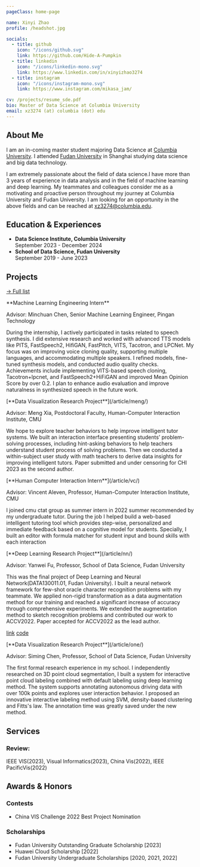 ```yaml
---
pageClass: home-page

name: Xinyi Zhao
profile: /headshot.jpg

socials:
  - title: github
    icon: "/icons/github.svg"
    link: https://github.com/Hide-A-Pumpkin
  - title: linkedin
    icon: "/icons/linkedin-mono.svg"
    link: https://www.linkedin.com/in/xinyizhao3274
  - title: instagram
    icon: "/icons/instagram-mono.svg"
    link: https://www.instagram.com/mikasa_jam/

cv: /projects/resume_sde.pdf
bio: Master of Data Science at Columbia University
email: xz3274 (at) columbia (dot) edu
---
```


<ProfileSection :frontmatter="$page.frontmatter" />

## About Me

I am an in-coming master student majoring Data Science at [Columbia University](https://datascience.columbia.edu). 
I attended [Fudan University](https://www.fudan.edu.cn/) in Shanghai studying data science and big data technology.

I am extremely passionate about the field of data science.I have more than 3 years of experience in data analysis and in the field of machine learning and deep learning. My teammates and colleagues consider me as a motivating and proactive person throughout my journey at Columbia University and Fudan University. I am looking for an opportunity in the above fields and can be reached at xz3274@columbia.edu.



## Education & Experiences

- **Data Science Institute, Columbia University**<br/>
September 2023 - December 2024
- **School of Data Science, Fudan University** <br/>
September 2019 - June 2023


## Projects

[→ Full list](/projects/)

<ProjectCard image="/projects/fastspeech.png" hideBorder=true>
**Machine Learning Engineering Intern**

 Advisor: Minchuan Chen, Senior Machine Learning Engineer, Pingan Technology

During the internship, I actively participated in tasks related to speech synthesis. I did extensive research and worked with advanced TTS models like PITS, FastSpeech2, HifiGAN, FastPitch, VITS, Tacotron, and LPCNet. My focus was on improving voice cloning quality, supporting multiple languages, and accommodating multiple speakers. I refined models, fine-tuned synthesis models, and conducted audio quality checks. Achievements include implementing VITS-based speech cloning, Tacotron+lpcnet, and FastSpeech2+HiFiGAN and improved Mean Opinion Score by over 0.2. I plan to enhance audio evaluation and improve naturalness in synthesized speech in the future work.



</ProjectCard>


<ProjectCard image="/projects/eqlens.jpg" hideBorder=true to="/article/meng/">
[**Data Visualization Research Project**](/article/meng/)

 Advisor: Meng Xia, Postdoctoral Faculty, Human-Computer Interaction Institute, CMU

 We hope to explore  teacher behaviors to help improve intelligent tutor systems. We built an interaction interface presenting students’ problem-solving processes, including hint-asking behaviors to help teachers understand student process of solving problems.
 Then we conducted a within-subject user study with math teachers to derive data insights for improving intelligent tutors.
 Paper submitted and under censoring for CHI 2023 as the second author.

<!-- [pdf] -->

</ProjectCard>

<ProjectCard image="/projects/ctat.jpg" hideBorder=true to="/article/vc/">
[**Human Computer Interaction Intern**](/article/vc/)

  Advisor: Vincent Aleven, Professor, Human-Computer Interaction Institute, CMU

 I joined cmu ctat group as summer intern in 2022 summer recommended by my undergraduate tutor. During the job I helped build a web-based intelligent tutoring tool which provides step-wise, personalized and immediate feedback based on a cognitive model for students.
  Specially, I built an editor with formula matcher for student input and bound skills with each interaction

<!-- [pdf] -->

</ProjectCard>

<ProjectCard image="/projects/FFDAugmentor.jpg" hideBorder=true to="/article/nn/">
[**Deep Learning Research Project**](/article/nn/)

  Advisor: Yanwei Fu, Professor, School of Data Science, Fudan University

 This was the final project of Deep Learning and Neural Network(DATA130011.01, Fudan University). I built a neural network framework for few-shot oracle character recognition problems with my teammate.
 We applied non-rigid transformation as a data augmentation method for our training and reached a significant increase of accuracy through comprehensive experiments.
 We extended the augmentation method to sketch recognition problems and contributed our work to ACCV2022. 
 Paper accepted for ACCV2022 as the lead author.

[link](https://openaccess.thecvf.com/content/ACCV2022/html/Zhao_FFD_Augmentor_Towards_Few-Shot_Oracle_Character_Recognition_from_Scratch_ACCV_2022_paper.html)
[code](https://github.com/Hide-A-Pumpkin/FFDAugmentor)

</ProjectCard>

<ProjectCard image="/projects/onelabeler.jpg" hideBorder=true to="/article/one/">
[**Data Visualization Research Project**](/article/one/)

  Advisor: Siming Chen, Professor, School of Data Science, Fudan University

 The first formal research experience in my school. I independently researched on 3D point cloud segmentation, I built a system for interactive point cloud labeling combined with default labeling using deep learning method. The system supports annotating autonomous driving data with over 100k points and explores user interaction behavior. I proposed an innovative interactive labeling method using SVM, density-based clustering and Fitts's law. The annotation time was greatly saved under the new method.


</ProjectCard>

## Services
### Review:

IEEE VIS(2023), Visual Informatics(2023), China Vis(2022), IEEE PacificVis(2022)

## Awards & Honors

### Contests
- China VIS Challenge 2022 Best Project Nomination

### Scholarships
- Fudan University Outstanding Graduate Scholarship [2023]
- Huawei Cloud Scholarship [2022]
- Fudan University Undergraduate Scholarships [2020, 2021, 2022]


<!-- Custom style for this page -->

<style lang="stylus">

.theme-container.home-page .page
  font-size 14px
  font-family "lucida grande", "lucida sans unicode", lucida, "Helvetica Neue", Helvetica, Arial, sans-serif;
  p
    margin 0 0 0.5rem
  p, ul, ol
    line-height normal
  a
    font-weight normal
  .theme-default-content:not(.custom) > h2
    margin-bottom 0.5rem
  .theme-default-content:not(.custom) > h2:first-child + p
    margin-top 0.5rem
  .theme-default-content:not(.custom) > h3
    padding-top 4rem



  /* Override */
  .md-card
    margin-top 0.5em
    .card-image
      padding 0.2rem
      img
        max-width 120px
        max-height 120px
    .card-content p
      -webkit-margin-after 0.2em

@media (max-width: 419px)
  .theme-container.home-page .page
    p, ul, ol
      line-height 1.5

    .md-card
      .card-image
        img 
          width 100%
          max-width 400px

</style>
